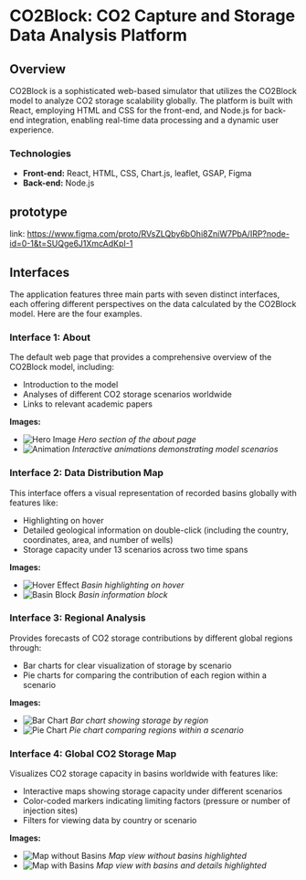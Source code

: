 
# CO2Block: CO2 Capture and Storage Data Analysis Platform

## Overview
CO2Block is a sophisticated web-based simulator that utilizes the CO2Block model to analyze CO2 storage scalability globally. The platform is built with React, employing HTML and CSS for the front-end, and Node.js for back-end integration, enabling real-time data processing and a dynamic user experience.

### Technologies
- **Front-end:** React, HTML, CSS, Chart.js, leaflet, GSAP, Figma
- **Back-end:** Node.js

## prototype
link: https://www.figma.com/proto/RVsZLQby6bOhi8ZniW7PbA/IRP?node-id=0-1&t=SUQge6J1XmcAdKpI-1

## Interfaces
The application features three main parts with seven distinct interfaces, each offering different perspectives on the data calculated by the CO2Block model. Here are the four examples.

### Interface 1: About
The default web page that provides a comprehensive overview of the CO2Block model, including:
- Introduction to the model
- Analyses of different CO2 storage scenarios worldwide
- Links to relevant academic papers

**Images:**
- ![Hero Image](https://github.com/your-username/your-repository-name/blob/master/images/hero.jpg) _Hero section of the about page_
- ![Animation](https://github.com/your-username/your-repository-name/blob/master/images/animation.gif) _Interactive animations demonstrating model scenarios_

### Interface 2: Data Distribution Map
This interface offers a visual representation of recorded basins globally with features like:
- Highlighting on hover
- Detailed geological information on double-click (including the country, coordinates, area, and number of wells)
- Storage capacity under 13 scenarios across two time spans

**Images:**
- ![Hover Effect](https://github.com/your-username/your-repository-name/blob/master/images/hover.jpg) _Basin highlighting on hover_
- ![Basin Block](https://github.com/your-username/your-repository-name/blob/master/images/block.jpg) _Basin information block_

### Interface 3: Regional Analysis
Provides forecasts of CO2 storage contributions by different global regions through:
- Bar charts for clear visualization of storage by scenario
- Pie charts for comparing the contribution of each region within a scenario

**Images:**
- ![Bar Chart](https://github.com/your-username/your-repository-name/blob/master/images/barchart.jpg) _Bar chart showing storage by region_
- ![Pie Chart](https://github.com/your-username/your-repository-name/blob/master/images/piechart.jpg) _Pie chart comparing regions within a scenario_

### Interface 4: Global CO2 Storage Map
Visualizes CO2 storage capacity in basins worldwide with features like:
- Interactive maps showing storage capacity under different scenarios
- Color-coded markers indicating limiting factors (pressure or number of injection sites)
- Filters for viewing data by country or scenario

**Images:**
- ![Map without Basins](https://github.com/your-username/your-repository-name/blob/master/images/map_no_basin.jpg) _Map view without basins highlighted_
- ![Map with Basins](https://github.com/your-username/your-repository-name/blob/master/images/map_with_basin.jpg) _Map view with basins and details highlighted_
